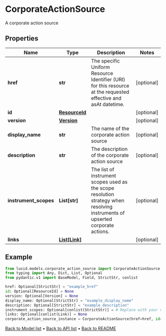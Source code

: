 # CorporateActionSource

A corporate action source
## Properties
Name | Type | Description | Notes
------------ | ------------- | ------------- | -------------
**href** | **str** | The specific Uniform Resource Identifier (URI) for this resource at the requested effective and asAt datetime. | [optional] 
**id** | [**ResourceId**](ResourceId.md) |  | [optional] 
**version** | [**Version**](Version.md) |  | [optional] 
**display_name** | **str** | The name of the corporate action source | [optional] 
**description** | **str** | The description of the corporate action source | [optional] 
**instrument_scopes** | **List[str]** | The list of instrument scopes used as the scope resolution strategy when resolving instruments of upserted corporate actions. | [optional] 
**links** | [**List[Link]**](Link.md) |  | [optional] 
## Example

```python
from lusid.models.corporate_action_source import CorporateActionSource
from typing import Any, Dict, List, Optional
from pydantic.v1 import BaseModel, Field, StrictStr, conlist

href: Optional[StrictStr] = "example_href"
id: Optional[ResourceId] = None
version: Optional[Version] = None
display_name: Optional[StrictStr] = "example_display_name"
description: Optional[StrictStr] = "example_description"
instrument_scopes: Optional[conlist(StrictStr)] = # Replace with your value
links: Optional[conlist(Link)] = None
corporate_action_source_instance = CorporateActionSource(href=href, id=id, version=version, display_name=display_name, description=description, instrument_scopes=instrument_scopes, links=links)

```

[Back to Model list](../README.md#documentation-for-models) &#8226; [Back to API list](../README.md#documentation-for-api-endpoints) &#8226; [Back to README](../README.md)

